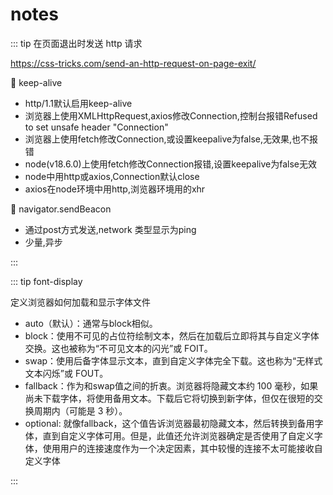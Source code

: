 # notes

::: tip 在页面退出时发送 http 请求

<https://css-tricks.com/send-an-http-request-on-page-exit/>

:tada: keep-alive

- http/1.1默认启用keep-alive
- 浏览器上使用XMLHttpRequest,axios修改Connection,控制台报错Refused to set unsafe header "Connection"
- 浏览器上使用fetch修改Connection,或设置keepalive为false,无效果,也不报错
- node(v18.6.0)上使用fetch修改Connection报错,设置keepalive为false无效
- node中用http或axios,Connection默认close
- axios在node环境中用http,浏览器环境用的xhr

:tada: navigator.sendBeacon

- 通过post方式发送,network 类型显示为ping
- 少量,异步

:::

::: tip font-display

定义浏览器如何加载和显示字体文件

- auto（默认）：通常与block相似。
- block：使用不可见的占位符绘制文本，然后在加载后立即将其与自定义字体交换。这也被称为“不可见文本的闪光”或 FOIT。
- swap：使用后备字体显示文本，直到自定义字体完全下载。这也称为“无样式文本闪烁”或 FOUT。
- fallback：作为和swap值之间的折衷。浏览器将隐藏文本约 100 毫秒，如果尚未下载字体，将使用备用文本。下载后它将切换到新字体，但仅在很短的交换周期内（可能是 3 秒）。
- optional: 就像fallback，这​​个值告诉浏览器最初隐藏文本，然后转换到备用字体，直到自定义字体可用。但是，此值还允许浏览器确定是否使用了自定义字体，使用用户的连接速度作为一个决定因素，其中较慢的连接不太可能接收自定义字体

:::
